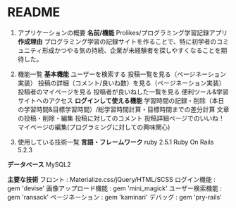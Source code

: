 # README
1. アプリケーションの概要
  **名前/機能**
    Prolikes/プログラミング学習記録アプリ
  **作成理由**
    プログラミング学習の記録サイトを作ることで、特に初学者のコミュニティ形成かつやる気の持続、企業が未経験者を探しやすくなることを期待した。

1. 機能一覧
  **基本機能**
    ユーザーを検索する
    投稿一覧を見る（ページネーション実装）
    投稿の詳細（コメント/良いね数）を見る（ページネーション実装）
    投稿者のマイページを見る
    投稿者が良いねした一覧を見る
    便利ツール&学習サイトへのアクセス
  **ログインして使える機能**
    学習時間の記録・削除（本日の学習時間&目標学習時間）/総学習時間計算・目標時間までの差分計算
    文章の投稿・削除・編集
    投稿に対してのコメント
    投稿詳細ページでのいいね！
    マイページの編集(プログラミングに対しての興味関心)

1. 使用している技術一覧
  **言語・フレームワーク**
    ruby 2.5.1
    Ruby On Rails 5.2.3

  **データベース**
    MySQL2

  **主要な技術**
    フロント            : Materialize.css/jQuery/HTML/SCSS
    ログイン機能         : gem 'devise'
    画像アップロード機能  : gem 'mini_magick'
    ユーザー検索機能      : gem 'ransack'
    ページネーション      : gem 'kaminari'
    デバッグ             : gem 'pry-rails'
